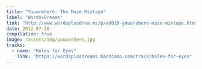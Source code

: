 ```yaml
---
title: "Youarehere: The Maze Mixtape"
label: "Words+Dreams"
link: "http://www.wordsplusdrea.ms/p/wd010-youarehere-maze-mixtape.html"
date: 2012-07-20
compilation: true
image: /assets/img/youarehere.jpg
tracks:
  - name: "Holes for Eyes"
    link: "https://wordsplusdreams.bandcamp.com/track/holes-for-eyes"
---
```

